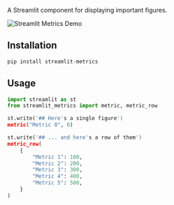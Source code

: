 A Streamlit component for displaying important figures.

![Streamlit Metrics Demo](streamlit-metrics.png)

## Installation

```python
pip install streamlit-metrics
```

## Usage

```python
import streamlit as st
from streamlit_metrics import metric, metric_row

st.write('## Here's a single figure')
metric("Metric 0", 0)

st.write('## ... and here's a row of them')
metric_row(
    {
        "Metric 1": 100,
        "Metric 2": 200,
        "Metric 3": 300,
        "Metric 4": 400,
        "Metric 5": 500,
    }
)
```
